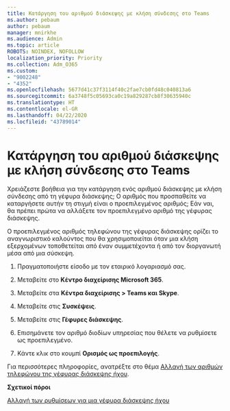 ```yaml
---
title: Κατάργηση του αριθμού διάσκεψης με κλήση σύνδεσης στο Teams
ms.author: pebaum
author: pebaum
manager: mnirkhe
ms.audience: Admin
ms.topic: article
ROBOTS: NOINDEX, NOFOLLOW
localization_priority: Priority
ms.collection: Adm_O365
ms.custom:
- "9002248"
- "4352"
ms.openlocfilehash: 5677d41c37f3114f40c2fae7cb0fd48c040813a6
ms.sourcegitcommit: 6a3748f5c05693ca0c19a829287cb8f30635940c
ms.translationtype: HT
ms.contentlocale: el-GR
ms.lasthandoff: 04/22/2020
ms.locfileid: "43789014"
---
```

# <a name="teams-dial-in-conferencing-number-removal"></a>Κατάργηση του αριθμού διάσκεψης με κλήση σύνδεσης στο Teams

Χρειάζεστε βοήθεια για την κατάργηση ενός αριθμού διάσκεψης με κλήση σύνδεσης από τη γέφυρα διάσκεψης; Ο αριθμός που προσπαθείτε να καταργήσετε αυτήν τη στιγμή είναι ο προεπιλεγμένος αριθμός; Εάν ναι, θα πρέπει πρώτα να αλλάξετε τον προεπιλεγμένο αριθμό της γέφυρας διάσκεψης.

Ο προεπιλεγμένος αριθμός τηλεφώνου της γέφυρας διάσκεψης ορίζει το αναγνωριστικό καλούντος που θα χρησιμοποιείται όταν μια κλήση εξερχομένων τοποθετείται από έναν συμμετέχοντα ή από τον διοργανωτή μέσα από μια σύσκεψη.

1. Πραγματοποιήστε είσοδο με τον εταιρικό λογαριασμό σας.

2. Μεταβείτε στο **Κέντρο διαχείρισης Microsoft 365**.

3. Μεταβείτε στα **Κέντρα διαχείρισης > Teams και Skype**.

4. Μεταβείτε στις **Συσκέψεις**.

5. Μεταβείτε στις **Γέφυρες διάσκεψης**.

6. Επισημάνετε τον αριθμό διοδίων υπηρεσίας που θέλετε να ρυθμίσετε ως προεπιλεγμένο.

7. Κάντε κλικ στο κουμπί **Ορισμός ως προεπιλογής**.

Για περισσότερες πληροφορίες, ανατρέξτε στο θέμα [Αλλαγή των αριθμών τηλεφώνου της γέφυρας διάσκεψης ήχου](https://docs.microsoft.com/microsoftteams/change-the-phone-numbers-on-your-audio-conferencing-bridge).

**Σχετικοί πόροι**

[Αλλαγή των ρυθμίσεων για μια γέφυρα διάσκεψης ήχου](https://docs.microsoft.com/microsoftteams/change-the-settings-for-an-audio-conferencing-bridge)
